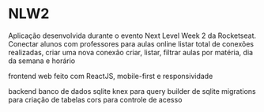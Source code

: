 # NLW2
 Aplicação desenvolvida durante o evento Next Level Week 2 da Rocketseat.
 Conectar alunos com professores para aulas online
 listar total de conexões realizadas, criar uma nova conexão
 criar, listar, filtrar aulas por matéria, dia da semana e horário
 
 frontend web feito com ReactJS, mobile-first e responsividade
 
 backend
 banco de dados sqlite
 knex para query builder de sqlite
 migrations para criação de tabelas
 cors para controle de acesso

